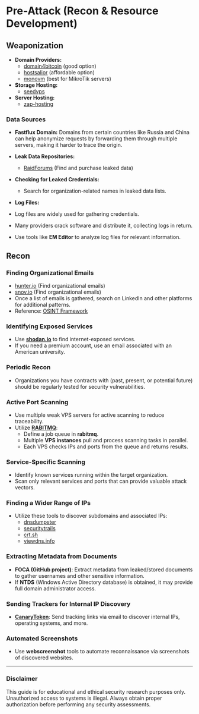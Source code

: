 # Pre-Attack (Recon & Resource Development)

## Weaponization

- **Domain Providers:**
  - [domain4bitcoin](https://domain4bitcoin.com) (good option)
  - [hostsalior](https://hostsalior.com) (affordable option)
  - [monovm](https://monovm.com) (best for MikroTik servers)
- **Storage Hosting:**
  - [seedvps](https://seedvps.com)
- **Server Hosting:**
  - [zap-hosting](https://zap-hosting.com)

### Data Sources
- **Fastflux Domain:** Domains from certain countries like Russia and China can help anonymize requests by forwarding them through multiple servers, making it harder to trace the origin.
- **Leak Data Repositories:**
  - [RaidForums](https://raidforums.com) (Find and purchase leaked data)
- **Checking for Leaked Credentials:**
  - Search for organization-related names in leaked data lists.

- **Log Files:**
- Log files are widely used for gathering credentials.
- Many providers crack software and distribute it, collecting logs in return.
- Use tools like **EM Editor** to analyze log files for relevant information.

## Recon


### Finding Organizational Emails
- [hunter.io](https://hunter.io) (Find organizational emails)
- [snov.io](https://snov.io) (Find organizational emails)
- Once a list of emails is gathered, search on LinkedIn and other platforms for additional patterns.
- Reference: [OSINT Framework](https://osintframework.com)

### Identifying Exposed Services
- Use **[shodan.io](https://shodan.io)** to find internet-exposed services.
- If you need a premium account, use an email associated with an American university.

### Periodic Recon
- Organizations you have contracts with (past, present, or potential future) should be regularly tested for security vulnerabilities.

### Active Port Scanning
- Use multiple weak VPS servers for active scanning to reduce traceability.
- Utilize **[RABITMQ](RabitMQ/)**:
  - Define a job queue in **rabitmq**.
  - Multiple **VPS instances** pull and process scanning tasks in parallel.
  - Each VPS checks IPs and ports from the queue and returns results.

### Service-Specific Scanning
- Identify known services running within the target organization.
- Scan only relevant services and ports that can provide valuable attack vectors.

### Finding a Wider Range of IPs
- Utilize these tools to discover subdomains and associated IPs:
  - [dnsdumpster](https://dnsdumpster.com)
  - [securitytrails](https://securitytrails.com)
  - [crt.sh](https://crt.sh)
  - [viewdns.info](https://viewdns.info)

### Extracting Metadata from Documents
- **FOCA (GitHub project)**: Extract metadata from leaked/stored documents to gather usernames and other sensitive information.
- If **NTDS** (Windows Active Directory database) is obtained, it may provide full domain administrator access.

### Sending Trackers for Internal IP Discovery
- **[CanaryToken](https://canarytokens.org)**: Send tracking links via email to discover internal IPs, operating systems, and more.

### Automated Screenshots
- Use **webscreenshot** tools to automate reconnaissance via screenshots of discovered websites.

---
### Disclaimer
This guide is for educational and ethical security research purposes only. Unauthorized access to systems is illegal. Always obtain proper authorization before performing any security assessments.

